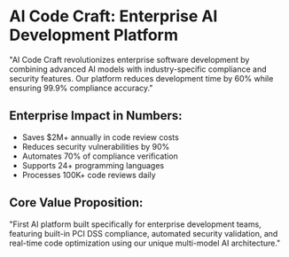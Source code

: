 # AI Code Craft: Enterprise AI Development Platform

"AI Code Craft revolutionizes enterprise software development by combining advanced AI models with industry-specific compliance and security features. Our platform reduces development time by 60% while ensuring 99.9% compliance accuracy."

## Enterprise Impact in Numbers:
- Saves $2M+ annually in code review costs
- Reduces security vulnerabilities by 90%
- Automates 70% of compliance verification
- Supports 24+ programming languages
- Processes 100K+ code reviews daily

## Core Value Proposition:
"First AI platform built specifically for enterprise development teams, featuring built-in PCI DSS compliance, automated security validation, and real-time code optimization using our unique multi-model AI architecture."
